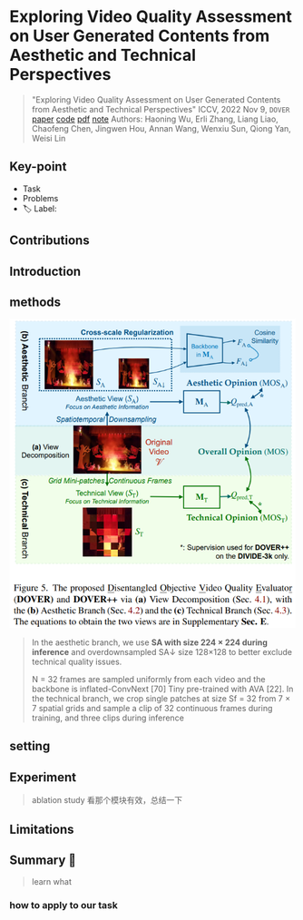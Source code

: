 # Exploring Video Quality Assessment on User Generated Contents from Aesthetic and Technical Perspectives

> "Exploring Video Quality Assessment on User Generated Contents from Aesthetic and Technical Perspectives" ICCV, 2022 Nov 9, `DOVER`
> [paper](http://arxiv.org/abs/2211.04894v3) [code](https://github.com/VQAssessment/DOVER) [pdf](./2022_11_ICCV_Exploring-Video-Quality-Assessment-on-User-Generated-Contents-from-Aesthetic-and-Technical-Perspectives.pdf) [note](./2022_11_ICCV_Exploring-Video-Quality-Assessment-on-User-Generated-Contents-from-Aesthetic-and-Technical-Perspectives_Note.md)
> Authors: Haoning Wu, Erli Zhang, Liang Liao, Chaofeng Chen, Jingwen Hou, Annan Wang, Wenxiu Sun, Qiong Yan, Weisi Lin

## Key-point

- Task
- Problems
- :label: Label:

## Contributions

## Introduction

## methods

![fig5](docs/2022_11_ICCV_Exploring-Video-Quality-Assessment-on-User-Generated-Contents-from-Aesthetic-and-Technical-Perspectives_Note/fig5.png)



> In the aesthetic branch, we use **SA with size 224 × 224 during inference** and overdownsampled SA↓ size 128×128 to better exclude technical quality issues. 
>
> N = 32 frames are sampled uniformly from each video and the backbone is inflated-ConvNext [70] Tiny pre-trained with AVA [22]. In the technical branch, we crop single patches at size Sf = 32 from 7 × 7 spatial grids and sample a clip of 32 continuous frames during training, and three clips during inference



## setting

## Experiment

> ablation study 看那个模块有效，总结一下

## Limitations

## Summary :star2:

> learn what

### how to apply to our task

